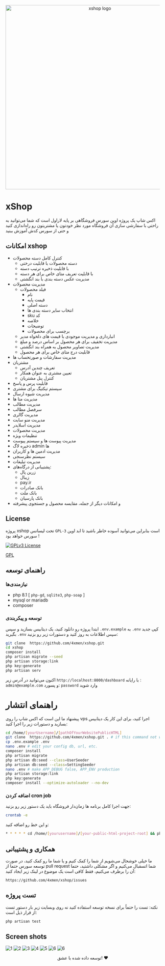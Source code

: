 <div align="center">
    <img src="media/xstack-shop-logo.svg" alt="xshop logo" width="600">
</div>

# xShop

اکس شاپ یک پروژه اوپن سورس فروشگاهی بر پایه لاراول است که شما می‌توانید به راحتی با سفارشی سازی آن فروشگاه مورد نظر خودتون یا مشتریتون رو راه‌اندازی کنید و حتی از سورس کدش آموزش ببنید

##   امکانات  xshop

- کنترل کامل دسته محصولات
    - دسته محصولات با قابلیت درختی
    - با قابلیت ذخیره ترتیب دسته
    - با قابلیت تعریف متای خاص برای هر دسته
    - مدیریت عکس دسته بندی با بند انگشتی
- مدیریت محصولات
    - فیلد محصولات
        - نام 
        - قیمت پایه
        - دسته اصلی
        - انتخاب سایر دسته بندی ها
        - sku کد
        - خلاصه
        - توضیحات
        - برچسب برای محصولات
    - انبارداری و مدیریت موجودی با قیمت های دلخواه مدیر
    - مدیریت تخفیف برای هر محصول بر اساس درصد و مبلغ
    - مدیریت تصاویر محصول به همراه بند انگشتی
    - قابلیت درج متای خاص برای هر محصول
-  مدیریت سفارشات و صورتحساب ها
- مشتریان
    - تعریف چندین آدرس
    - تعیین مشتری به عنوان همکار
    - کنترل پنل مشتریان
- قابلیت پرس‌ و پاسخ
- سیستم تیکتیگ برای مشتری
- مدیریت شیوه ارسال
- مدیریت متا ها
- مدیریت مطالب
- سرفصل مطالب
- مدیریت گالری
- مدیریت منو سایت
- مدیریت اسلایدر
- مدیریت محصولات
- تنظیمات ویژه
- مدیریت پیوست ها و سیستم پیوست
- ذخیره لاگ admin ها
- مدیریت ادمین ها و کاربران
- سیستم نظرسنجی
- مدیریت تبلیغات
- پشتیبانی از درگاه‌های:
    - زرین پال
    - زیبال
    - pay.ir  
    - بانک صادرات
    - بانک ملت
    - بانک پارسیان
- و امکانات دیگر از جمله، مقایسه محصول و جستجوی پیشرفته

## License
پروژه xshop تحت لیسانس `GPL-3` است بنابراین می‌توانید آسوده خاطر باشید تا ابد اوپن سورس خواهد بود !

[![GPLv3 License](https://img.shields.io/badge/License-GPL%20v3-yellow.svg)](https://opensource.org/licenses/GNU)


[GPL](https://www.gnu.org/licenses/gpl-3.0.en.html)

## راهنمای توسعه 

### نیازمندی‌ها 

- php 8.1 [ `php-gd`, `sqlite3`, `php-soap` ]
- mysql or mariadb
- composer

### توسعه و پیکربندی 

ابتدا پروژه رو دانلود کنید، یک دیتابیس بسازید و سپس `.env.example` به `.env` کپی جدید بگیرید `.env` سپس اطلاعات به روز کنید و دستورات زیر رو بزنید:

```bash
git clone  https://github.com/4xmen/xshop.git 
cd xshop
composer install
php artisan migrate --seed
php artisan storage:link
php key:generate
php artisan serv
```

اکنون می‌توانید در آدرس زیر `http://localhost:8000/dashboard` با رایانه : `admin@example.com` و پسورد: `password` وارد شوید



# راهنمای انتشار

پیشنهاد ما این است که اکس شاپ را روی vps اجرا کنید، برای این کار یک دیتابیس بسازید و دستورات زیر را اجرا کنید:

```bash
cd /home/[yourUsername]/[pathOfYourWebsitePublicHTML]
git clone  https://github.com/4xmen/xshop.git . # if this command not work make empty this folder
cp .env.example .env
nano .env # edit your config db, url, etc.
composer install
php artisan migrate
php artisan db:seed --class=UserSeeder
php artisan db:seed --class=SettingSeeder
nano .env # make APP_DEBUG false, APP_ENV production
php artisan storage:link
php key:generate
composer install --optimize-autoloader --no-dev
```

### اضافه کردن cron job

جهت اجرا کامل برنامه ها زمان‌دار فروشگاه باید یک دستور زیر رو بزنید:

```bash
crontab -e
```

و این خط رو اضافه کنید:
```bash
* * * * * cd /home/[yourusername]/[your-public-html-project-root] && php artisan schedule:run >> /dev/null 2>&1
```
## همکاری و پشتیبانی 

ما خیلی خوشحال می‌شویم از شما را کمک کنیم و یا شما ما رو کمک کنید، در صورت توسعه سورس حتما از pull request شما اتسقبال می‌کنیم و اگر مشکلی داشتید، حتما آن را برطرف می‌کنیم، فقط کافی است یک موضوع در لینک زیر ایجاد کنید:

```
https://github.com/4xmen/xshop/issues
```


## تست پروژه

نکته: تست را حتماً برای نسخه توسعه استفاده کنید نه روی وبسایت زیر بار دستور تست از قرار ذیل است:

```bash
php artisan test
```


## Screen shots

![1](./media/shopscreenshot1.png)
![2](./media/shopscreenshot2.png)
![3](./media/shopscreenshot3.png)
![4](./media/shopscreenshot4.png)
![5](./media/shopscreenshot5.png)
![6](./media/shopscreenshot6.png)
![6](./media/shopscreenshot7.png)



<div align="center"> توسعه داده شده با عشق! ❤️</div>
